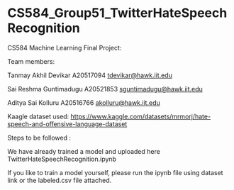 # CS584_Group51_TwitterHateSpeechRecognition
CS584 Machine Learning Final Project:

Team members:

Tanmay Akhil Devikar		   A20517094		tdevikar@hawk.iit.edu	 

Sai Reshma Guntimadugu	   A20521853		sguntimadugu@hawk.iit.edu

Aditya Sai Kolluru			   A20516766		akolluru@hawk.iit.edu


Kaagle dataset used: https://www.kaggle.com/datasets/mrmorj/hate-speech-and-offensive-language-dataset


Steps to be followed :

We have already trained a model and uploaded here TwitterHateSpeechRecognition.ipynb

If you like to train a model yourself, please run the ipynb file using dataset link or the labeled.csv file attached.
